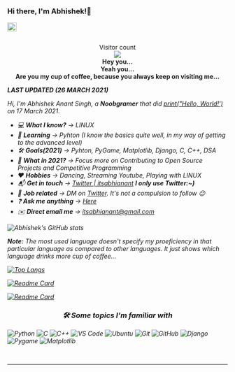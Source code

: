 ### Hi there, I'm Abhishek!👋

<a href="https://twitter.com/itsabhianant">
  <img align="left" alt="Abhishek Anant Singh | Twitter" width="21px" src="https://raw.githubusercontent.com/anuraghazra/anuraghazra/master/assets/twitter.svg" />
</a>

<br />
<br />

<p align="center"> 
  Visitor count<br>
  <img src="https://profile-counter.glitch.me/itsabhianant/count.svg" /><br>
  
  <b>
  Hey you...<br>
  Yeah you...<br>
  Are you my cup of coffee, because you always keep on visiting me...</b>
  <i>
</p>

***LAST UPDATED (26 MARCH 2021)***

Hi, I'm Abhishek Anant Singh, a ***Noobgramer*** that did [print("Hello, World!')](https://twitter.com/itsabhianant/status/1372056251459248131) on 17 March 2021.

- 💻 **What I know?** -> *LINUX*
- 🎒 **Learning** -> *Pyhton* (I know the basics quite well, in my way of getting to the advanced level)
- 🛠️ **Goals(2021)** -> *Pyhton*, *PyGame*, *Matplotlib*, *Django*, *C*, *C++*, *DSA*
- 🔭 **What in 2021?** -> Focus more on *Contributing to Open Source Projects* and *Competitive Programming*
- ❤️ **Hobbies** -> *Dancing*, *Streaming Youtube*, *Playing with LINUX*
- 📬 **Get in touch** -> [Twitter | itsabhianant](https://twitter.com/itsabhianant) **I only use Twitter:~)**
- 💼 **Job related** -> DM on [Twitter](https://twitter.com/itsabhianant). It's not a compulsion to follow 😉
- ❓  **Ask me anything** -> [Here](https://github.com/itsabhianant/itsabhianant/discussions/categories/q-a)
- ✉️ **Direct email me** -> itsabhianant@gmail.com

![Abhishek's GitHub stats](https://github-readme-stats.vercel.app/api?username=itsabhianant&show_icons=true&theme=dark)

***Note:*** *The most used language doesn't specify my proeficiency in that particular language as compared to other languages. It just shows which language drinks more cup of coffee...*

[![Top Langs](https://github-readme-stats.vercel.app/api/top-langs/?username=itsabhianant&show_icons=true&theme=dark&layout=compact)](https://github.com/anuraghazra/github-readme-stats)

[![Readme Card](https://github-readme-stats.vercel.app/api/pin/?username=itsabhianant&repo=t_shirts&show_owner=itsabhianant&theme=dark)](https://github.com/itsabhianant/t_shirts)

[![Readme Card](https://github-readme-stats.vercel.app/api/pin/?username=itsabhianant&repo=dream_vacation&show_owner=itsabhianant&theme=dark)](https://github.com/itsabhianant/dream_vacation)

<h3 align="center">🛠 Some topics I'm familiar with</h3>


<div style="max-width:68rem;">

![Python](https://img.shields.io/badge/python%20-%2314354C.svg?&style=for-the-badge&logo=python&logoColor=white)
![C](https://img.shields.io/badge/c%20-%2300599C.svg?&style=for-the-badge&logo=c&logoColor=white)
![C++](https://img.shields.io/badge/c++%20-%2300599C.svg?&style=for-the-badge&logo=c%2B%2B&ogoColor=white)
![VS Code](https://img.shields.io/badge/-VS%20Code-007ACC?style=for-the-badge&logo=visual-studio-code&logoColor=ffffff)
![Ubuntu](https://img.shields.io/badge/Ubuntu-E95420?style=for-the-badge&logo=ubuntu&logoColor=white)
![Git](https://img.shields.io/badge/git%20-%23F05033.svg?&style=for-the-badge&logo=git&logoColor=white)
![GitHub](https://img.shields.io/badge/github%20-%23121011.svg?&style=for-the-badge&logo=github&logoColor=white)
![Django](https://shields.io/badge/Django%20-%092e20.svg?&style=for-the-badge&logo=Django&logoColor=white)
![Pygame](https://shields.io/badge/Pygame%20-%092e20.svg?&style=for-the-badge&logo=Pygame&logoColor=white)
![Matplotlib](https://img.shields.io/badge/Matplotlib%20-%2314354C.svg?&style=for-the-badge&logo=Matplotlib&logoColor=white)


</div>

<br>

<hr>
